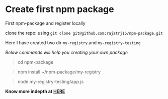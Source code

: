 # Create first npm package

First npm-package and register locally

clone the repo: using `git clone git@github.com:rajatrj16/npm-package.git`

Here I have created two dir `my-registry` and `my-registry-testing` 

_Below commands will help you creating your own package_

> cd npm-package

> npm install ~/npm-package/my-registry

> node my-registry-testing/app.js

**Know more indepth at [HERE](https://dev.to/therealdanvega/creating-your-first-npm-package-2ehf)**
